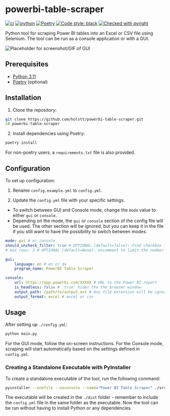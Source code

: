 # powerbi-table-scraper

[![ci](https://github.com/holstt/powerbi-table-scraper/actions/workflows/ci.yml/badge.svg)](https://github.com/holstt/powerbi-table-scraper/actions/workflows/ci.yml)
[![python](https://img.shields.io/badge/Python-3.11-3776AB.svg?style=flat&logo=python&logoColor=white)](https://www.python.org)
[![Poetry](https://img.shields.io/endpoint?url=https://python-poetry.org/badge/v0.json)](https://python-poetry.org/)
[![Code style: black](https://img.shields.io/badge/code%20style-black-000000.svg)](https://github.com/psf/black)
[![Checked with pyright](https://microsoft.github.io/pyright/img/pyright_badge.svg)](https://microsoft.github.io/pyright/)

Python tool for scraping Power BI tables into an Excel or CSV file using Selenium. The tool can be run as a console application or with a GUI.

![**Placeholder for screenshot/GIF of GUI**](path-to-screenshot-or-gif)

## Prerequisites

-   [Python 3.11](https://www.python.org/downloads/release/python-311/)
-   [Poetry](https://python-poetry.org/docs/) (optional)

## Installation

1. Clone the repository:

```bash
git clone https://github.com/holstt/powerbi-table-scraper.git
cd powerbi-table-scraper
```

2. Install dependencies using Poetry:

```bash
poetry install
```

For non-poetry users, a `requirements.txt` file is also provided.

## Configuration

To set up configuration:

1. Rename `config.example.yml` to `config.yml`.

2. Update the `config.yml` file with your specific settings.

-   To switch between GUI and Console mode, change the `mode` value to either `gui` or `console`.
-   Depending on the mode, the `gui` or `console` section of the config file will be used. The other section will be ignored, but you can keep it in the file if you still want to have the possibility to switch between modes.

```yml
mode: gui # or console
should_uncheck_filter: true # OPTIONAL (default=false): Find checkbox filter and uncheck it before scraping
# max_rows: 3 # OPTIONAL (default=None): Uncomment to limit the number of rows scraped (e.g. for testing)

gui:
    language: en # en or da
    program_name: PowerBI Table Scraper

console:
    url: https://app.powerbi.com/XXXXX # URL to the Power BI report
    is_headless: false # 'true' hides the the browser window
    output_path: /path/to/output.ext # Any file extension will be ignored - is determined by output_format
    output_format: excel # excel or csv
```

## Usage

After setting up `./config.yml`:

```bash
python main.py
```

For the GUI mode, follow the on-screen instructions. For the Console mode, scraping will start automatically based on the settings defined in `config.yml`.

### Creating a Standalone Executable with PyInstaller

To create a standalone executable of the tool, run the following command:

```bash
pyinstaller --onefile --noconsole --name="Power BI Table Scraper" ./src/main.py
```

The executable will be created in the `./dist` folder - remember to include the `config.yml` file in the same folder as the executable. Now the tool can be run without having to install Python or any dependencies.
